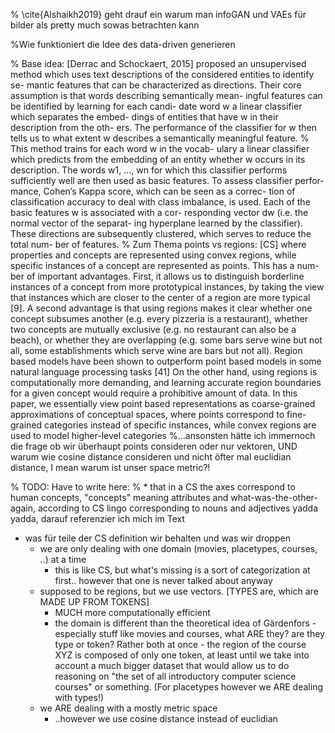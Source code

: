 
% \cite{Alshaikh2019} geht drauf ein warum man infoGAN und VAEs für bilder als pretty much sowas betrachten kann

%Wie funktioniert die Idee des data-driven generieren 

% Base idea: [Derrac and Schockaert, 2015] proposed an unsupervised method which uses text descriptions of the considered entities to identify se- mantic features that can be characterized as directions. Their core assumption is that words describing semantically mean- ingful features can be identified by learning for each candi- date word w a linear classifier which separates the embed- dings of entities that have w in their description from the oth- ers. The performance of the classifier for w then tells us to what extent w describes a semantically meaningful feature. 
% This method trains for each word w in the vocab- ulary a linear classifier which predicts from the embedding of an entity whether w occurs in its description. The words w1, ..., wn for which this classifier performs sufficiently well are then used as basic features. To assess classifier perfor- mance, Cohen’s Kappa score, which can be seen as a correc- tion of classification accuracy to deal with class imbalance, is used. Each of the basic features w is associated with a cor- responding vector dw (i.e. the normal vector of the separat- ing hyperplane learned by the classifier). These directions are subsequently clustered, which serves to reduce the total num- ber of features.
% Zum Thema points vs regions: [CS] where properties and concepts are represented using convex regions, while specific instances of a concept are represented as points. This has a num- ber of important advantages. First, it allows us to distinguish borderline instances of a concept from more prototypical instances, by taking the view that instances which are closer to the center of a region are more typical [9]. A second advantage is that using regions makes it clear whether one concept subsumes another (e.g. every pizzeria is a restaurant), whether two concepts are mutually exclusive (e.g. no restaurant can also be a beach), or whether they are overlapping (e.g. some bars serve wine but not all, some establishments which serve wine are bars but not all). Region based models have been shown to outperform point based models in some natural language processing tasks [41] On the other hand, using regions is computationally more demanding, and learning accurate region boundaries for a given concept would require a prohibitive amount of data. In this paper, we essentially view point based representations as coarse-grained approximations of conceptual spaces, where points correspond to fine-grained categories instead of specific instances, while convex regions are used to model higher-level categories
%...ansonsten hätte ich immernoch die frage ob wir überhaupt points consideren oder nur vektoren, UND warum wie cosine distance consideren und nicht öfter mal euclidian distance, I mean warum ist unser space metric?!


% TODO: Have to write here:
% * that in a CS the axes correspond to human concepts, "concepts" meaning attributes and what-was-the-other-again, according to CS lingo corresponding to nouns and adjectives yadda yadda, darauf referenzier ich mich im Text



* was für teile der CS definition wir behalten und was wir droppen
    * we are only dealing with one domain (movies, placetypes, courses, ..) at a time 
        * this is like CS, but what's missing is a sort of categorization at first.. however that one is never talked about anyway
    * supposed to be regions, but we use vectors.  [TYPES are, which are MADE UP FROM TOKENS]
        * MUCH more computationally efficient
        * the domain is different than the theoretical idea of Gärdenfors - especially stuff like movies and courses, what ARE they? are they type or token? Rather both at once - the region of the course XYZ is composed of only one token, at least until we take into account a much bigger dataset that would allow us to do reasoning on "the set of all introductory computer science courses" or something. (For placetypes however we ARE dealing with types!) 
    * we ARE dealing with a mostly metric space	
        * ..however we use cosine distance instead of euclidian